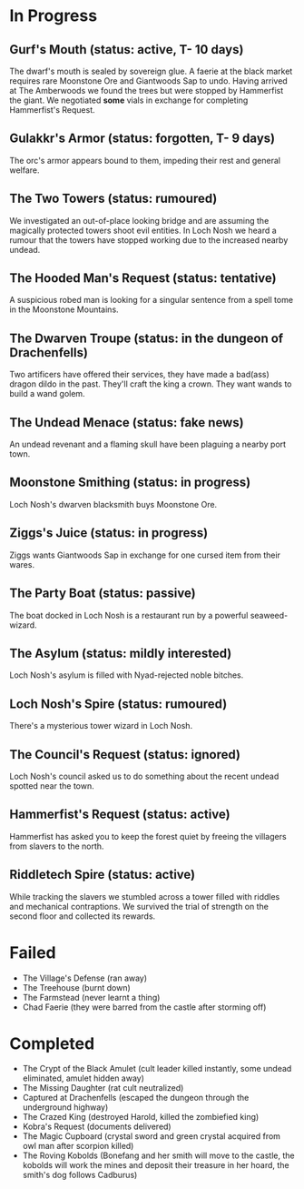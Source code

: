 # In Progress

## Gurf's Mouth (status: active, T- 10 days)
The dwarf's mouth is sealed by sovereign glue. A faerie at the black market requires rare Moonstone Ore and Giantwoods Sap to undo.
Having arrived at The Amberwoods we found the trees but were stopped by Hammerfist the giant. We negotiated **some** vials in exchange for completing Hammerfist's Request.

## Gulakkr's Armor (status: forgotten, T- 9 days)
The orc's armor appears bound to them, impeding their rest and general welfare.

## The Two Towers (status: rumoured)
We investigated an out-of-place looking bridge and are assuming the magically protected towers shoot evil entities.
In Loch Nosh we heard a rumour that the towers have stopped working due to the increased nearby undead.

## The Hooded Man's Request (status: tentative)
A suspicious robed man is looking for a singular sentence from a spell tome in the Moonstone Mountains.

## The Dwarven Troupe (status: in the dungeon of Drachenfells)
Two artificers have offered their services, they have made a bad(ass) dragon dildo in the past. They'll craft the king a crown. They want wands to build a wand golem.

## The Undead Menace (status: fake news)
An undead revenant and a flaming skull have been plaguing a nearby port town.

## Moonstone Smithing (status: in progress)
Loch Nosh's dwarven blacksmith buys Moonstone Ore.

## Ziggs's Juice (status: in progress)
Ziggs wants Giantwoods Sap in exchange for one cursed item from their wares.

## The Party Boat (status: passive)
The boat docked in Loch Nosh is a restaurant run by a powerful seaweed-wizard.

## The Asylum (status: mildly interested)
Loch Nosh's asylum is filled with Nyad-rejected noble bitches.

## Loch Nosh's Spire (status: rumoured)
There's a mysterious tower wizard in Loch Nosh.

## The Council's Request (status: ignored)
Loch Nosh's council asked us to do something about the recent undead spotted near the town.

## Hammerfist's Request (status: active)
Hammerfist has asked you to keep the forest quiet by freeing the villagers from slavers to the north.

## Riddletech Spire (status: active)
While tracking the slavers we stumbled across a tower filled with riddles and mechanical contraptions.
We survived the trial of strength on the second floor and collected its rewards.

# Failed

- The Village's Defense (ran away)
- The Treehouse (burnt down)
- The Farmstead (never learnt a thing)
- Chad Faerie (they were barred from the castle after storming off)

# Completed

- The Crypt of the Black Amulet (cult leader killed instantly, some undead eliminated, amulet hidden away)
- The Missing Daughter (rat cult neutralized)
- Captured at Drachenfells (escaped the dungeon through the underground highway)
- The Crazed King (destroyed Harold, killed the zombiefied king)
- Kobra's Request (documents delivered)
- The Magic Cupboard (crystal sword and green crystal acquired from owl man after scorpion killed)
- The Roving Kobolds (Bonefang and her smith will move to the castle, the kobolds will work the mines and deposit their treasure in her hoard, the smith's dog follows Cadburus) 
